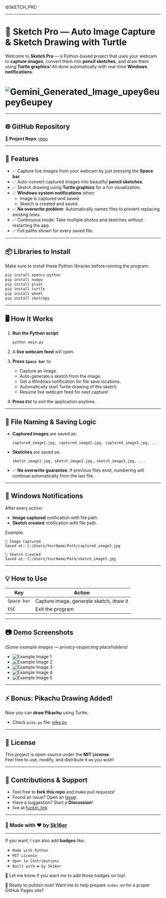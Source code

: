 

⚙️SkETCH_PRO

---


# 📸 Sketch Pro — Auto Image Capture & Sketch Drawing with Turtle

Welcome to **Sketch Pro** — a Python-based project that uses your webcam to **capture images**, convert them into **pencil sketches**, and draw them using **Turtle graphics**! All done automatically with real-time **Windows notifications**.
# ![Gemini_Generated_Image_upey6eupey6eupey](https://github.com/user-attachments/assets/5d2a24c1-d889-45af-90f4-8952209ad6e1)


---

## 🌐 GitHub Repository

🔗 **Project Repo**: [repo](https://github.com/Sk16er/sketch_pro.py)

---

## 🚀 Features

- ✅ Capture live images from your webcam by just pressing the **Space bar**.
- ✅ Auto-convert captured images into beautiful **pencil sketches**.
- ✅ Sketch drawing using **Turtle graphics** for a fun visualization.
- ✅ **Windows system notifications** when:
  - Image is captured and saved.
  - Sketch is created and saved.
- ✅ **No overwrite problem**: Automatically names files to prevent replacing existing ones.
- ✅ Continuous mode: Take multiple photos and sketches without restarting the app.
- ✅ Full paths shown for every saved file.

---

## 📦 Libraries to Install

Make sure to install these Python libraries before running the program:

```bash
pip install opencv-python
pip install numpy
pip install plyer
pip install turtle
pip install wheel
pip install sketchpy
```

---

## 🖥 How It Works

1. **Run the Python script**:
   ```bash
   python main.py
   ```

2. A **live webcam feed** will open.

3. **Press `Space bar`** to:
   - Capture an image.
   - Auto-generate a sketch from the image.
   - Get a Windows notification for file save locations.
   - Automatically start Turtle drawing of the sketch.
   - Resume live webcam feed for next capture!

4. **Press `ESC`** to exit the application anytime.

---

## 📂 File Naming & Saving Logic

- **Captured images** are saved as:
  ```
  captured_image1.jpg, captured_image2.jpg, captured_image3.jpg, ...
  ```

- **Sketches** are saved as:
  ```
  sketch_image1.jpg, sketch_image2.jpg, sketch_image3.jpg, ...
  ```

- ✅ **No overwrite guarantee**: If previous files exist, numbering will continue automatically from the last file.

---

## 🔔 Windows Notifications

After every action:
- **Image captured** notification with file path.
- **Sketch created** notification with file path.

Example:

```
📸 Image Captured
Saved at: C:/Users/YourName/Path/captured_image3.jpg

🎨 Sketch Created
Saved at: C:/Users/YourName/Path/sketch_image3.jpg
```

---

## 💡 How to Use

| Key         | Action                                    |
|-------------|-------------------------------------------|
| `Space bar` | Capture image, generate sketch, draw it   |
| `ESC`       | Exit the program                         |

---

## 📷 Demo Screenshots

_(Some example images — privacy-respecting placeholders)_

- ![Example Image 1](https://github.com/user-attachments/assets/67606422-f23a-471c-adb7-7720582de7a9)
- ![Example Image 2](https://github.com/user-attachments/assets/4447b92a-bdcc-471e-8103-25a70be925d3)
- ![Example Image 3](https://github.com/user-attachments/assets/43df39ee-bc4c-40eb-86b2-c994a9538b81)
- ![Example Image 4](https://github.com/user-attachments/assets/86d08222-54db-4120-8a4f-3ae6c436aa06)
- ![Example Image 5](https://github.com/user-attachments/assets/7af3129d-010b-4e37-b188-89992e7beb41)

---

## ⚡ Bonus: Pikachu Drawing Added!

Now you can **draw Pikachu** using Turtle:

- Check `pika.py` file: [pika.py](https://github.com/Sk16er/sketch_pro.py/blob/main/pika.py)

---

## 📜 License

This project is open-source under the **MIT License**.  
Feel free to use, modify, and distribute it as you wish!

---

## 💬 Contributions & Support

- Feel free to **fork this repo** and make pull requests!
- Found an issue? Open an [Issue](https://github.com/Sk16er/sketch_pro.py/issues).
- Have a suggestion? Start a **Discussion**!
- live at [fuckin_link](https://sk16er.github.io/sketch_pro.py/)

---

### 🚀 Made with ❤️ by [Sk16er](https://github.com/Sk16er)


---

If you want, I can also add **badges** like:
- `Made with Python`
- `MIT License`
- `Open to Contributions`
- `Built with ❤️ by Sk16er`

💬 Let me know if you want me to add those badges on top!

🚀 Ready to publish now! Want me to help prepare `index.md` for a proper GitHub Pages site?
